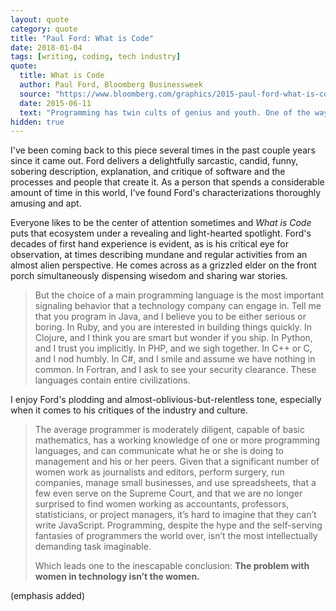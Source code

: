 ```yaml
---
layout: quote
category: quote
title: "Paul Ford: What is Code"
date: 2018-01-04
tags: [writing, coding, tech industry]
quote:
  title: What is Code
  author: Paul Ford, Bloomberg Businessweek
  source: "https://www.bloomberg.com/graphics/2015-paul-ford-what-is-code/"
  date: 2015-06-11
  text: "Programming has twin cults of genius and youth. One of the ways Google acquired its reputation was by hiring fresh-faced whizzes. Ph.D.s from Stanford, Cal Tech, MIT, and Carnegie Mellon were table stakes. The true programmer began to code in utero and has an IQ of at least 10,000."
hidden: true
---
```


I've been coming back to this piece several times in the past couple years since
it came out. Ford delivers a delightfully sarcastic, candid, funny, sobering
description, explanation, and critique of software and the processes and people
that create it. As a person that spends a considerable amount of time in this
world, I've found Ford's characterizations thoroughly amusing and apt.

Everyone likes to be the center of attention sometimes and _What is Code_ puts
that ecosystem under a revealing and light-hearted spotlight. Ford's decades of
first hand experience is evident, as is his critical eye for observation, at
times describing mundane and regular activities from an almost alien perspective.
He comes across as a grizzled elder on the front porch simultaneously
dispensing wisedom and sharing war stories.

> But the choice of a main programming language is the most important signaling behavior that a technology company can engage in. Tell me that you program in Java, and I believe you to be either serious or boring. In Ruby, and you are interested in building things quickly. In Clojure, and I think you are smart but wonder if you ship. In Python, and I trust you implicitly. In PHP, and we sigh together. In C++ or C, and I nod humbly. In C#, and I smile and assume we have nothing in common. In Fortran, and I ask to see your security clearance. These languages contain entire civilizations.

I enjoy Ford's plodding and almost-oblivious-but-relentless tone,
especially when it comes to his critiques of the industry and culture.

>The average programmer is moderately diligent, capable of basic mathematics, has a working knowledge of one or more programming languages, and can communicate what he or she is doing to management and his or her peers. Given that a significant number of women work as journalists and editors, perform surgery, run companies, manage small businesses, and use spreadsheets, that a few even serve on the Supreme Court, and that we are no longer surprised to find women working as accountants, professors, statisticians, or project managers, it’s hard to imagine that they can’t write JavaScript. Programming, despite the hype and the self-serving fantasies of programmers the world over, isn’t the most intellectually demanding task imaginable.
>
>Which leads one to the inescapable conclusion: **The problem with women in technology isn’t the women.**

(emphasis added)
